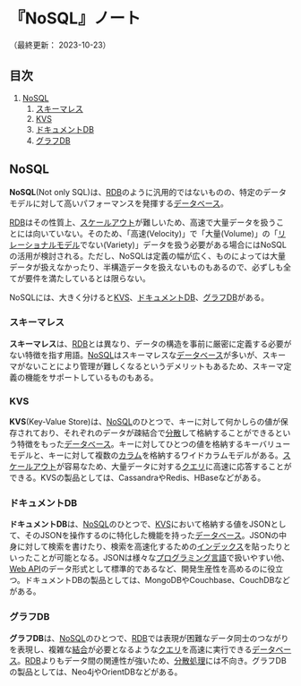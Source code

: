 # 『NoSQL』ノート

（最終更新： 2023-10-23）


## 目次

1. [NoSQL](#nosql)
	1. [スキーマレス](#スキーマレス)
	1. [KVS](#kvs)
	1. [ドキュメントDB](#ドキュメントdb)
	1. [グラフDB](#グラフdb)


## NoSQL

**NoSQL**(Not only SQL)は、[RDB](../../../_/chapters/database.md#リレーショナルデータベース)のように汎用的ではないものの、特定のデータモデルに対して高いパフォーマンスを発揮する[データベース](../../../_/chapters/database.md#データベース)。

[RDB](../../../_/chapters/database.md#リレーショナルデータベース)はその性質上、[スケールアウト](../../../../../system/_/chapters/system_performance_evaluation.md#スケールアウト)が難しいため、高速で大量データを扱うことには向いていない。そのため、「高速(Velocity)」で「大量(Volume)」の「[リレーショナルモデル](../../../_/chapters/rdb.md#リレーショナルモデル)でない(Variety)」データを扱う必要がある場合にはNoSQLの活用が検討される。ただし、NoSQLは定義の幅が広く、ものによっては大量データが扱えなかったり、半構造データを扱えないものもあるので、必ずしも全てが要件を満たしているとは限らない。

NoSQLには、大きく分けると[KVS](#kvs)、[ドキュメントDB](#ドキュメントdb)、[グラフDB](#グラフdb)がある。

### スキーマレス

**スキーマレス**は、[RDB](../../../_/chapters/database.md#リレーショナルデータベース)とは異なり、データの構造を事前に厳密に定義する必要がない特徴を指す用語。[NoSQL](#nosql)はスキーマレスな[データベース](../../../_/chapters/database.md#データベース)が多いが、スキーマがないことにより管理が難しくなるというデメリットもあるため、スキーマ定義の機能をサポートしているものもある。

### KVS

**KVS**(Key-Value Store)は、[NoSQL](#nosql)のひとつで、キーに対して何かしらの値が保存されており、それぞれのデータが疎結合で[分散](../../../../../system/_/chapters/system_processing_model.md#分散処理)して格納することができるという特徴をもった[データベース](../../../_/chapters/database.md#データベース)。キーに対してひとつの値を格納するキーバリューモデルと、キーに対して複数の[カラム](../../../_/chapters/rdb.md#カラム)を格納するワイドカラムモデルがある。[スケールアウト](../../../../../system/_/chapters/system_performance_evaluation.md#スケールアウト)が容易なため、大量データに対する[クエリ](../../../_/chapters/sql.md#クエリ)に高速に応答することができる。KVSの製品としては、CassandraやRedis、HBaseなどがある。

### ドキュメントDB

**ドキュメントDB**は、[NoSQL](#nosql)のひとつで、[KVS](#kvs)において格納する値をJSONとして、そのJSONを操作するのに特化した機能を持った[データベース](../../../_/chapters/database.md#データベース)。JSONの中身に対して検索を書けたり、検索を高速化するための[インデックス](../../../_/chapters/index.md#インデックス)を貼ったりといったことが可能となる。JSONは様々な[プログラミング言語](../../../../../programming/_/chapters/programming.md#プログラミング言語)で扱いやすい他、[Web API](../../../../../network/_/chapters/web.md#web-api)のデータ形式として標準的であるなど、開発生産性を高めるのに役立つ。ドキュメントDBの製品としては、MongoDBやCouchbase、CouchDBなどがある。

### グラフDB

**グラフDB**は、[NoSQL](#nosql)のひとつで、[RDB](../../../_/chapters/database.md#リレーショナルデータベース)では表現が困難なデータ同士のつながりを表現し、複雑な[結合](../../../_/chapters/join.md#結合)が必要となるような[クエリ](../../../_/chapters/sql.md#クエリ)を高速に実行できる[データベース](../../../_/chapters/database.md#データベース)。[RDB](../../../_/chapters/database.md#リレーショナルデータベース)よりもデータ間の関連性が強いため、[分散処理](../../../../../system/_/chapters/system_processing_model.md#分散処理)には不向き。グラフDBの製品としては、Neo4jやOrientDBなどがある。
